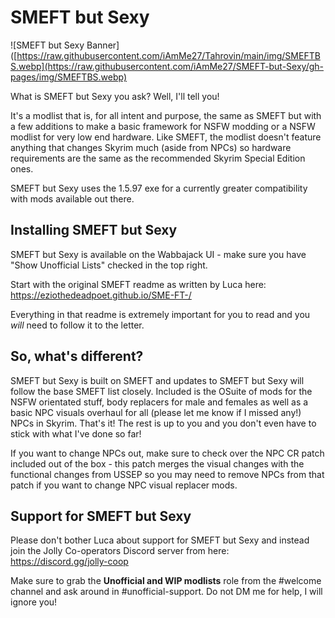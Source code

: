 # SMEFT but Sexy

![SMEFT but Sexy Banner]([https://raw.githubusercontent.com/iAmMe27/Tahrovin/main/img/SMEFTBS.webp](https://raw.githubusercontent.com/iAmMe27/SMEFT-but-Sexy/gh-pages/img/SMEFTBS.webp)

What is SMEFT but Sexy you ask? Well, I'll tell you!

It's a modlist that is, for all intent and purpose, the same as SMEFT but with a few additions to make a basic framework for NSFW modding or a NSFW modlist for very low end hardware. Like SMEFT, the modlist doesn't feature anything that changes Skyrim much (aside from NPCs) so hardware requirements are the same as the recommended Skyrim Special Edition ones.

SMEFT but Sexy uses the 1.5.97 exe for a currently greater compatibility with mods available out there.

## Installing SMEFT but Sexy

SMEFT but Sexy is available on the Wabbajack UI - make sure you have "Show Unofficial Lists" checked in the top right. 

Start with the original SMEFT readme as written by Luca here: https://eziothedeadpoet.github.io/SME-FT-/

Everything in that readme is extremely important for you to read and you *will* need to follow it to the letter.

## So, what's different?

SMEFT but Sexy is built on SMEFT and updates to SMEFT but Sexy will follow the base SMEFT list closely. Included is the OSuite of mods for the NSFW orientated stuff, body replacers for male and females as well as a basic NPC visuals overhaul for all (please let me know if I missed any!) NPCs in Skyrim. That's it! The rest is up to you and you don't even have to stick with what I've done so far!

If you want to change NPCs out, make sure to check over the NPC CR patch included out of the box - this patch merges the visual changes with the functional changes from USSEP so you may need to remove NPCs from that patch if you want to change NPC visual replacer mods.

## Support for SMEFT but Sexy

Please don't bother Luca about support for SMEFT but Sexy and instead join the Jolly Co-operators Discord server from here: https://discord.gg/jolly-coop

Make sure to grab the **Unofficial and WIP modlists** role from the #welcome channel and ask around in #unofficial-support. Do not DM me for help, I will ignore you!
